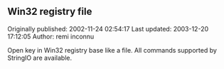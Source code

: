 ## Win32 registry file 
Originally published: 2002-11-24 02:54:17 
Last updated: 2003-12-20 17:12:05 
Author: remi inconnu 
 
Open key in Win32 registry base like a file. All commands supported by StringIO are available.